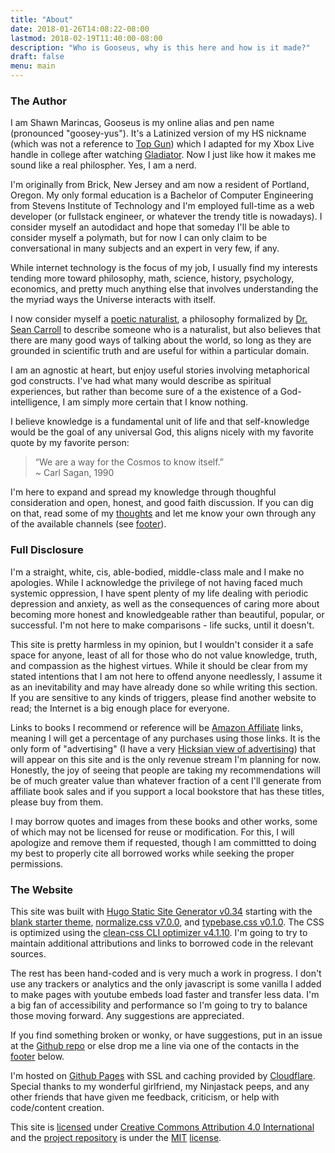 ```yaml
---
title: "About"
date: 2018-01-26T14:08:22-08:00
lastmod: 2018-02-19T11:40:00-08:00
description: "Who is Gooseus, why is this here and how is it made?"
draft: false
menu: main
---
```


### The Author

I am Shawn Marincas, Gooseus is my online alias and pen name (pronounced "goosey-yus").  It's a Latinized version of my HS nickname (which was not a reference to [Top Gun](https://en.wikipedia.org/wiki/Top_Gun)) which I adapted for my Xbox Live handle in college after watching [Gladiator](https://en.wikipedia.org/wiki/Gladiator_(2000_film)).  Now I just like how it makes me sound like a real philospher.  Yes, I am a nerd.

I'm originally from Brick, New Jersey and am now a resident of Portland, Oregon.  My only formal education is a Bachelor of Computer Engineering from Stevens Institute of Technology and I'm employed full-time as a web developer (or fullstack engineer, or whatever the trendy title is nowadays).  I consider myself an autodidact and hope that someday I'll be able to consider myself a polymath, but for now I can only claim to be conversational in many subjects and an expert in very few, if any.

While internet technology is the focus of my job, I usually find my interests tending more toward philosophy, math, science, history, psychology, economics, and pretty much anything else that involves understanding the the myriad ways the Universe interacts with itself.

I now consider myself a [poetic naturalist](https://en.wikipedia.org/wiki/Poetic_naturalism), a philosophy formalized by [Dr. Sean Carroll](https://en.wikipedia.org/wiki/Sean_M._Carroll) to describe someone who is a naturalist, but also believes that there are many good ways of talking about the world, so long as they are grounded in scientific truth and are useful for within a particular domain.

I am an agnostic at heart, but enjoy useful stories involving metaphorical god constructs.  I've had what many would describe as spiritual experiences, but rather than become sure of a the existence of a God-intelligence, I am simply more certain that I know nothing.

I believe knowledge is a fundamental unit of life and that self-knowledge would be the goal of any universal God, this aligns nicely with my favorite quote by my favorite person:

> “We are a way for the Cosmos to know itself.”  
> ~ Carl Sagan, 1990

I'm here to expand and spread my knowledge through thoughful consideration and open, honest, and good faith discussion.  If you can dig on that, read some of my [thoughts](/thoughts) and let me know your own through any of the available channels (see [footer](#footer)).

### Full Disclosure

I'm a straight, white, cis, able-bodied, middle-class male and I make no apologies.  While I acknowledge the privilege of not having faced much systemic oppression, I have spent plenty of my life dealing with periodic depression and anxiety, as well as the consequences of caring more about becoming more honest and knowledgeable rather than beautiful, popular, or successful.  I'm not here to make comparisons - life sucks, until it doesn't.

This site is pretty harmless in my opinion, but I wouldn't consider it a safe space for anyone, least of all for those who do not value knowledge, truth, and compassion as the highest virtues.  While it should be clear from my stated intentions that I am not here to offend anyone needlessly, I assume it as an inevitability and may have already done so while writing this section.  If you are sensitive to any kinds of triggers, please find another website to read; the Internet is a big enough place for everyone.

Links to books I recommend or reference will be [Amazon Affiliate](https://affiliate-program.amazon.com/) links, meaning I will get a percentage of any purchases using those links.  It is the only form of "advertising" (I have a very [Hicksian view of advertising](https://genius.com/Bill-hicks-on-advertisers-and-marketing-annotated)) that will appear on this site and is the only revenue stream I'm planning for now.  Honestly, the joy of seeing that people are taking my recommendations will be of much greater value than whatever fraction of a cent I'll generate from affiliate book sales and if you support a local bookstore that has these titles, please buy from them.

I may borrow quotes and images from these books and other works, some of which may not be licensed for reuse or modification.  For this, I will apologize and remove them if requested, though I am committted to doing my best to properly cite all borrowed works while seeking the proper permissions.

### The Website

This site was built with [Hugo Static Site Generator v0.34](https://gohugo.com) starting with the [blank starter theme](https://github.com/vimux/blank/), [normalize.css v7.0.0](https://github.com/necolas/normalize.css), and [typebase.css v0.1.0](https://github.com/devinhunt/typebase.css).  The CSS is optimized using the [clean-css CLI optimizer v4.1.10](https://github.com/jakubpawlowicz/clean-css-cli).  I'm going to try to maintain additional attributions and links to borrowed code in the relevant sources.

The rest has been hand-coded and is very much a work in progress.  I don't use any trackers or analytics and the only javascript is some vanilla I added to make pages with youtube embeds load faster and transfer less data.  I'm a big fan of accessibility and performance so I'm going to try to balance those moving forward.  Any suggestions are appreciated.

If you find something broken or wonky, or have suggestions, put in an issue at the [Github repo](https://github.com/Gooseus/gooseus.github.io) or else drop me a line via one of the contacts in the [footer](#footer) below.

I'm hosted on [Github Pages](https://pages.github.com/) with SSL and caching provided by [Cloudflare](https://www.cloudflare.com/).  Special thanks to my wonderful girlfriend, my Ninjastack peeps, and any other friends that have given me feedback, criticism, or help with code/content creation.

This site is [licensed](/LICENSE.txt) under [Creative Commons Attribution 4.0 International](https://creativecommons.org/licenses/by/4.0/) and the [project repository](https://github.com/Gooseus/goose.us-source) is under the [MIT](https://en.wikipedia.org/wiki/MIT_License) [license](https://github.com/Gooseus/goose.us-source/blob/master/LICENSE.txt).
